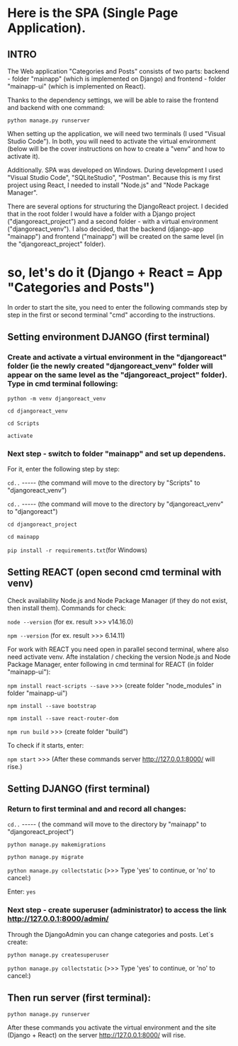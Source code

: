 # Here is the SPA (Single Page Application).
## INTRO
The Web application "Categories and Posts" consists of two parts: 
backend - folder "mainapp" (which is implemented on Django) and 
frontend - folder "mainapp-ui" (which is implemented on React). 

Thanks to the dependency settings, we will be able to raise the frontend and backend with one command:

`python manage.py runserver`

When setting up the application, we will need two terminals (I used "Visual Studio Code"). In both, you will need to activate the virtual environment (below will be the cover instructions on how to create a "venv" and how to activate it).

Additionally. SPA was developed on Windows. During development I used "Visual Studio Code", "SQLiteStudio", "Postman".
Because this is my first project using React, I needed to install "Node.js" and "Node Package Manager".

There are several options for structuring the DjangoReact project. I decided that in the root folder I would have a folder with a Django project ("djangoreact_project")  and a second folder - with a virtual environment ("djangoreact_venv"). 
I also decided, that the backend (django-app "mainapp")  and frontend ("mainapp") will be created on the same level (in the "djangoreact_project" folder).

# so, let's do it (Django + React = App "Categories and Posts")

In order to start the site, you need to enter the following commands step by step in the first or second terminal "cmd" according to the instructions.

## Setting environment DJANGO (first terminal)

### Create and activate a virtual environment in the "djangoreact" folder (ie the newly created "djangoreact_venv" folder will appear on the same level as the "djangoreact_project" folder). Type in cmd terminal following:

`python -m venv djangoreact_venv`

`cd djangoreact_venv`

`cd Scripts`

`activate`

### Next step - switch to folder "mainapp" and set up dependens. 
For it, enter the following step by step:

`cd..` ----- (the command will move to the directory by "Scripts" to "djangoreact_venv")

`cd..` ----- (the command will move to the directory by "djangoreact_venv" to "djangoreact")

`cd djangoreact_project`

`cd mainapp`

`pip install -r requirements.txt`(for Windows)


## Setting REACT (open second cmd terminal with venv)
Check availability Node.js and Node Package Manager (if they do not exist, then install them). Commands for check:

`node --version` (for ex. result >>> v14.16.0)

`npm --version` (for ex. result >>> 6.14.11)

For work with REACT you need open in parallel second terminal, where also need activate venv.
Afte instalation / checking the version  Node.js and Node Package Manager, enter following in cmd terminal for REACT (in folder "mainapp-ui"):

`npm install react-scripts --save`  >>> (create folder "node_modules" in folder "mainapp-ui")

`npm install --save bootstrap`

`npm install --save react-router-dom`

`npm run build` >>> (create folder "build")

To check if it starts, enter:

`npm start` >>> (After these commands server http://127.0.0.1:8000/ will rise.)


## Setting DJANGO (first terminal)

### Return to first terminal and and record all changes:

`cd..` ----- ( the command will move to the directory by "mainapp" to "djangoreact_project")

`python manage.py makemigrations`

`python manage.py migrate`

`python manage.py collectstatic` (>>> Type 'yes' to continue, or 'no' to cancel:)

Enter: `yes`

### Next step - create superuser (administrator) to access the link http://127.0.0.1:8000/admin/
Through the DjangoAdmin you can change categories and posts. Let`s create:

`python manage.py createsuperuser`

`python manage.py collectstatic` (>>> Type 'yes' to continue, or 'no' to cancel:)


## Then run server (first terminal):

`python manage.py runserver`

After these commands you activate the virtual environment and the site (Django + React) on the server http://127.0.0.1:8000/ will rise.
